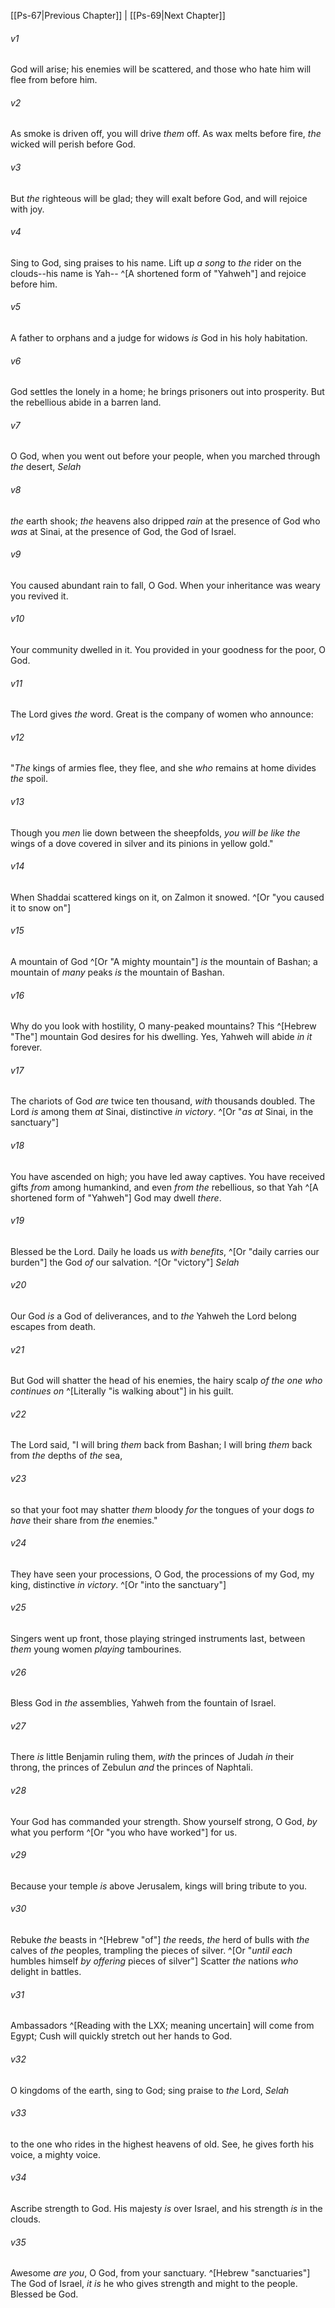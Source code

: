 ﻿---
aliases:
  - Psalms 68
---

[[Ps-67|Previous Chapter]] | [[Ps-69|Next Chapter]]

###### v1
God will arise; his enemies will be scattered,
and those who hate him will flee from before him.

###### v2
As smoke is driven off, you will drive _them_ off.
As wax melts before fire,
_the_ wicked will perish before God.

###### v3
But _the_ righteous will be glad; they will exalt before God,
and will rejoice with joy.

###### v4
Sing to God, sing praises to his name.
Lift up _a song_ to _the_ rider on the clouds--his name is Yah-- ^[A shortened form of "Yahweh"]
and rejoice before him.

###### v5
A father to orphans and a judge for widows
_is_ God in his holy habitation.

###### v6
God settles the lonely in a home;
he brings prisoners out into prosperity.
But the rebellious abide in a barren land.

###### v7
O God, when you went out before your people,
when you marched through _the_ desert, _Selah_

###### v8
_the_ earth shook; _the_ heavens also dripped _rain_
at the presence of God who _was_ at Sinai,
at the presence of God, the God of Israel.

###### v9
You caused abundant rain to fall, O God.
When your inheritance was weary you revived it.

###### v10
Your community dwelled in it.
You provided in your goodness for the poor, O God.

###### v11
The Lord gives _the_ word.
Great is the company of women who announce:

###### v12
"_The_ kings of armies flee, they flee,
and she _who_ remains at home divides _the_ spoil.

###### v13
Though you _men_ lie down between the sheepfolds,
_you will be like the_ wings of a dove covered in silver
and its pinions in yellow gold."

###### v14
When Shaddai scattered kings on it,
on Zalmon it snowed. ^[Or "you caused it to snow on"]

###### v15
A mountain of God ^[Or "A mighty mountain"] _is_ the mountain of Bashan;
a mountain of _many_ peaks _is_ the mountain of Bashan.

###### v16
Why do you look with hostility, O many-peaked mountains?
This ^[Hebrew "The"] mountain God desires for his dwelling.
Yes, Yahweh will abide _in it_ forever.

###### v17
The chariots of God
_are_ twice ten thousand, _with_ thousands doubled.
The Lord _is_ among them _at_ Sinai, distinctive _in victory_. ^[Or "_as at_ Sinai, in the sanctuary"]

###### v18
You have ascended on high; you have led away captives.
You have received gifts _from_ among humankind,
and even _from the_ rebellious, so that Yah ^[A shortened form of "Yahweh"] God may dwell _there_.

###### v19
Blessed be the Lord. Daily he loads us _with benefits_, ^[Or "daily carries our burden"]
the God _of_ our salvation. ^[Or "victory"] _Selah_

###### v20
Our God _is_ a God of deliverances,
and to _the_ Yahweh the Lord belong escapes from death.

###### v21
But God will shatter the head of his enemies,
the hairy scalp _of the one who_ _continues on_ ^[Literally "is walking about"] in his guilt.

###### v22
The Lord said, "I will bring _them_ back from Bashan;
I will bring _them_ back from _the_ depths of _the_ sea,

###### v23
so that your foot may shatter _them_ bloody
_for_ the tongues of your dogs _to have_ their share from _the_ enemies."

###### v24
They have seen your processions, O God,
the processions of my God, my king, distinctive _in victory_. ^[Or "into the sanctuary"]

###### v25
Singers went up front, those playing stringed instruments last,
between _them_ young women _playing_ tambourines.

###### v26
Bless God in _the_ assemblies,
Yahweh from the fountain of Israel.

###### v27
There _is_ little Benjamin ruling them,
_with_ the princes of Judah _in_ their throng,
the princes of Zebulun _and_ the princes of Naphtali.

###### v28
Your God has commanded your strength.
Show yourself strong, O God, _by_ what you perform ^[Or "you who have worked"] for us.

###### v29
Because your temple _is_ above Jerusalem,
kings will bring tribute to you.

###### v30
Rebuke _the_ beasts in ^[Hebrew "of"] _the_ reeds,
_the_ herd of bulls with _the_ calves of _the_ peoples,
trampling the pieces of silver. ^[Or "_until each_ humbles himself _by offering_ pieces of silver"]
Scatter _the_ nations _who_ delight in battles.

###### v31
Ambassadors ^[Reading with the LXX; meaning uncertain] will come from Egypt;
Cush will quickly stretch out her hands to God.

###### v32
O kingdoms of the earth, sing to God;
sing praise to _the_ Lord, _Selah_

###### v33
to the one who rides in the highest heavens of old.
See, he gives forth his voice, a mighty voice.

###### v34
Ascribe strength to God.
His majesty _is_ over Israel,
and his strength _is_ in the clouds.

###### v35
Awesome _are you_, O God, from your sanctuary. ^[Hebrew "sanctuaries"]
The God of Israel, _it is_ he who gives strength and might to the people.
Blessed be God.